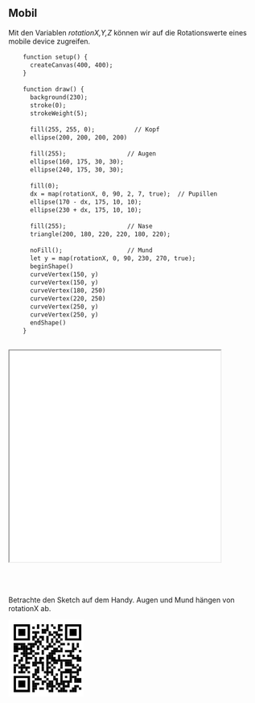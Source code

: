 ## Mobil

Mit den Variablen *rotationX,Y,Z* können wir auf die Rotationswerte eines mobile device zugreifen.

```
    function setup() {
      createCanvas(400, 400);
    }

    function draw() {
      background(230);
      stroke(0);
      strokeWeight(5);

      fill(255, 255, 0);           // Kopf
      ellipse(200, 200, 200, 200)

      fill(255);                 // Augen
      ellipse(160, 175, 30, 30);
      ellipse(240, 175, 30, 30);

      fill(0);
      dx = map(rotationX, 0, 90, 2, 7, true);  // Pupillen
      ellipse(170 - dx, 175, 10, 10);
      ellipse(230 + dx, 175, 10, 10);

      fill(255);                 // Nase
      triangle(200, 180, 220, 220, 180, 220);

      noFill();                  // Mund
      let y = map(rotationX, 0, 90, 230, 270, true);
      beginShape()
      curveVertex(150, y)
      curveVertex(150, y)
      curveVertex(180, 250)
      curveVertex(220, 250)
      curveVertex(250, y)
      curveVertex(250, y)
      endShape()
    }


```

<iframe src="smiley.html" width="420" height="420"></iframe>

<br><br>

Betrachte den Sketch auf dem Handy. Augen und Mund hängen von rotationX ab.

<img src="smiley.png" width="150">